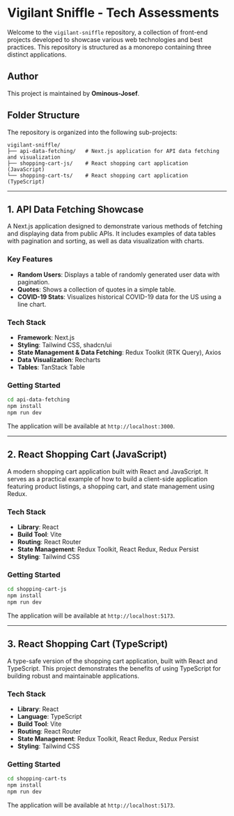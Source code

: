 # Vigilant Sniffle - Tech Assessments

Welcome to the `vigilant-sniffle` repository, a collection of front-end projects developed to showcase various web technologies and best practices. This repository is structured as a monorepo containing three distinct applications.

## Author

This project is maintained by **Ominous-Josef**.

## Folder Structure

The repository is organized into the following sub-projects:

```
vigilant-sniffle/
├── api-data-fetching/   # Next.js application for API data fetching and visualization
├── shopping-cart-js/    # React shopping cart application (JavaScript)
└── shopping-cart-ts/    # React shopping cart application (TypeScript)
```

---

## 1. API Data Fetching Showcase

A Next.js application designed to demonstrate various methods of fetching and displaying data from public APIs. It includes examples of data tables with pagination and sorting, as well as data visualization with charts.

### Key Features

-   **Random Users**: Displays a table of randomly generated user data with pagination.
-   **Quotes**: Shows a collection of quotes in a simple table.
-   **COVID-19 Stats**: Visualizes historical COVID-19 data for the US using a line chart.

### Tech Stack

-   **Framework**: Next.js
-   **Styling**: Tailwind CSS, shadcn/ui
-   **State Management & Data Fetching**: Redux Toolkit (RTK Query), Axios
-   **Data Visualization**: Recharts
-   **Tables**: TanStack Table

### Getting Started

```bash
cd api-data-fetching
npm install
npm run dev
```
The application will be available at `http://localhost:3000`.

---

## 2. React Shopping Cart (JavaScript)

A modern shopping cart application built with React and JavaScript. It serves as a practical example of how to build a client-side application featuring product listings, a shopping cart, and state management using Redux.

### Tech Stack

-   **Library**: React
-   **Build Tool**: Vite
-   **Routing**: React Router
-   **State Management**: Redux Toolkit, React Redux, Redux Persist
-   **Styling**: Tailwind CSS

### Getting Started

```bash
cd shopping-cart-js
npm install
npm run dev
```
The application will be available at `http://localhost:5173`.

---

## 3. React Shopping Cart (TypeScript)

A type-safe version of the shopping cart application, built with React and TypeScript. This project demonstrates the benefits of using TypeScript for building robust and maintainable applications.

### Tech Stack

-   **Library**: React
-   **Language**: TypeScript
-   **Build Tool**: Vite
-   **Routing**: React Router
-   **State Management**: Redux Toolkit, React Redux, Redux Persist
-   **Styling**: Tailwind CSS

### Getting Started

```bash
cd shopping-cart-ts
npm install
npm run dev
```
The application will be available at `http://localhost:5173`.
